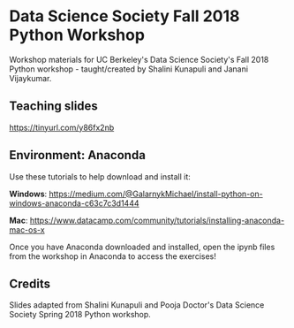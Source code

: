 # Data Science Society Fall 2018 Python Workshop

Workshop materials for UC Berkeley's Data Science Society's Fall 2018 Python workshop - taught/created by Shalini Kunapuli and Janani Vijaykumar.

## Teaching slides
https://tinyurl.com/y86fx2nb

## Environment: Anaconda
Use these tutorials to help download and install it: 

**Windows**: https://medium.com/@GalarnykMichael/install-python-on-windows-anaconda-c63c7c3d1444

**Mac**: https://www.datacamp.com/community/tutorials/installing-anaconda-mac-os-x

Once you have Anaconda downloaded and installed, open the ipynb files from the workshop in Anaconda to access the exercises!

## Credits
Slides adapted from Shalini Kunapuli and Pooja Doctor's Data Science Society Spring 2018 Python workshop.
